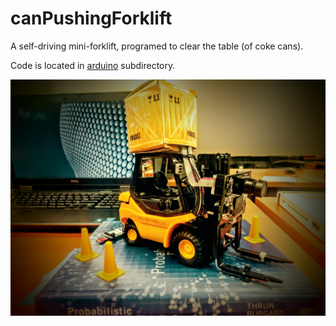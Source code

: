# canPushingForklift
A self-driving mini-forklift, programed to clear the table (of coke cans).

Code is located in [arduino](./arduino) subdirectory.

![forklift](timForkLift2016.jpg)
